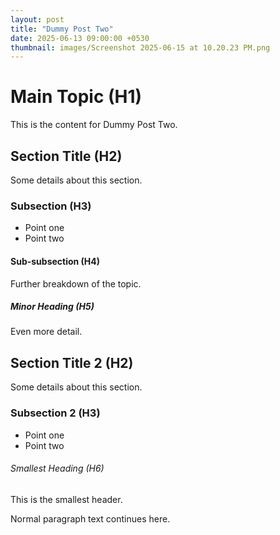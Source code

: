 ```yaml
---
layout: post
title: "Dummy Post Two"
date: 2025-06-13 09:00:00 +0530
thumbnail: images/Screenshot 2025-06-15 at 10.20.23 PM.png
---
```


# Main Topic (H1)

This is the content for Dummy Post Two.

## Section Title (H2)

Some details about this section.

### Subsection (H3)

- Point one
- Point two

#### Sub-subsection (H4)

Further breakdown of the topic.

##### Minor Heading (H5)

Even more detail.

## Section Title 2 (H2)

Some details about this section.

### Subsection 2 (H3)

- Point one
- Point two

###### Smallest Heading (H6)

This is the smallest header.

Normal paragraph text continues here.